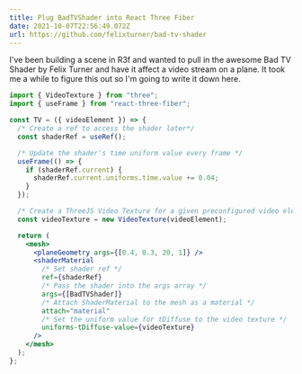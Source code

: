 ```yaml
---
title: Plug BadTVShader into React Three Fiber
date: 2021-10-07T22:56:49.072Z
url: https://github.com/felixturner/bad-tv-shader
---
```


I've been building a scene in R3f and wanted to pull in the awesome Bad TV Shader by Felix Turner and have it affect a video stream on a plane. It took me a while to figure this out so I'm going to write it down here.

```jsx
import { VideoTexture } from "three";
import { useFrame } from "react-three-fiber";

const TV = ({ videoElement }) => {
  /* Create a ref to access the shader later*/
  const shaderRef = useRef();

  /* Update the shader's time uniform value every frame */
  useFrame(() => {
    if (shaderRef.current) {
      shaderRef.current.uniforms.time.value += 0.04;
    }
  });

  /* Create a ThreeJS Video Texture for a given preconfigured video element */
  const videoTexture = new VideoTexture(videoElement);

  return (
    <mesh>
      <planeGeometry args={[0.4, 0.3, 20, 1]} />
      <shaderMaterial
        /* Set shader ref */
        ref={shaderRef}
        /* Pass the shader into the args array */
        args={[BadTVShader]}
        /* Attach ShaderMaterial to the mesh as a material */
        attach="material"
        /* Set the uniform value for tDiffuse to the video texture */
        uniforms-tDiffuse-value={videoTexture}
      />
    </mesh>
  );
};
```
